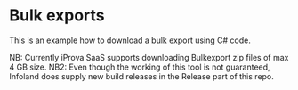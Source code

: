 # Bulk exports
This is an example how to download a bulk export using C# code.

NB: Currently iProva SaaS supports downloading Bulkexport zip files of max 4 GB size.
NB2: Even though the working of this tool is not guaranteed, Infoland does supply new build releases in the Release part of this repo.
